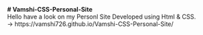 
<html>
 <strong># Vamshi-CSS-Personal-Site</strong>
</br>
Hello have a look on my Personl Site Developed using Html & CSS.
</br>
-> https://vamshi726.github.io/Vamshi-CSS-Personal-Site/
 </html>
